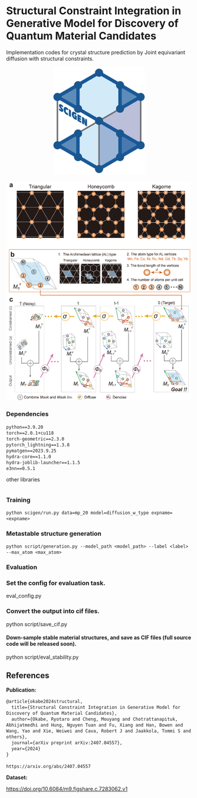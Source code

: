 # Structural Constraint Integration in Generative Model for Discovery of Quantum Material Candidates

Implementation codes for crystal structure prediction by Joint equivariant diffusion with structural constraints.  

<p align="center">
  <img src="assets/scigen_logo.png" width="250">
</p>

<p align="center">
  <img src="assets/figure1.png" width="500">
</p>

### Dependencies

```
python==3.9.20   
torch==2.0.1+cu118   
torch-geometric==2.3.0   
pytorch_lightning==1.3.8   
pymatgen==2023.9.25   
hydra-core==1.1.0
hydra-joblib-launcher==1.1.5
e3nn==0.5.1
```

other libraries    
```

```


### Training

```
python scigen/run.py data=mp_20 model=diffusion_w_type expname=<expname>   
```



### Metastable structure generation

```
python script/generation.py --model_path <model_path> --label <label> --max_atom <max_atom>   
```


### Evaluation


### Set the config for evaluation task.    
eval_config.py 

### Convert the output into cif files.    
python script/save_cif.py 

#### Down-sample stable material structures, and save as CIF files (full source code will be released soon). 
python script/eval_stability.py    



## References
**Publication:**    
```     
@article{okabe2024structural,
  title={Structural Constraint Integration in Generative Model for Discovery of Quantum Material Candidates},
  author={Okabe, Ryotaro and Cheng, Mouyang and Chotrattanapituk, Abhijatmedhi and Hung, Nguyen Tuan and Fu, Xiang and Han, Bowen and Wang, Yao and Xie, Weiwei and Cava, Robert J and Jaakkola, Tommi S and others},
  journal={arXiv preprint arXiv:2407.04557},
  year={2024}
}    

https://arxiv.org/abs/2407.04557    
```     

**Dataset:**    

https://doi.org/10.6084/m9.figshare.c.7283062.v1    


